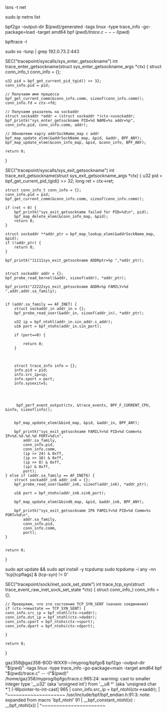 lsns -t net


sudo ip netns list


bpf2go -output-dir $(pwd)/generated -tags linux -type trace_info -go-package=load -target amd64 bpf $(pwd)/trace.c -- -I$(pwd)

bpftrace -l

sudo ss -tunp | grep 192.0.73.2:443


SEC("tracepoint/syscalls/sys_enter_getsockname")
int trace_enter_getsockname(struct sys_enter_getsockname_args *ctx) {
    struct conn_info_t conn_info = {};

    u32 pid = bpf_get_current_pid_tgid() >> 32;
    conn_info.pid = pid;

    // Получаем имя процесса
    bpf_get_current_comm(&conn_info.comm, sizeof(conn_info.comm));
    conn_info.fd = ctx->fd;

    // Получаем указатель на sockaddr
    struct sockaddr *addr = (struct sockaddr *)ctx->usockaddr;
    bpf_printk("sys_enter_getsockname PID=%d NAME=%s addr=%p", conn_info.pid, conn_info.comm, addr);

    // Обновляем карту addrSockName_map с addr
    bpf_map_update_elem(&addrSockName_map, &pid, &addr, BPF_ANY);
    bpf_map_update_elem(&conn_info_map, &pid, &conn_info, BPF_ANY);

    return 0;
}

SEC("tracepoint/syscalls/sys_exit_getsockname")
int trace_exit_getsockname(struct sys_exit_getsockname_args *ctx) {
    u32 pid = bpf_get_current_pid_tgid() >> 32;
    long ret = ctx->ret;

    

    struct conn_info_t conn_info = {};
    conn_info.pid = pid;
    bpf_get_current_comm(&conn_info.comm, sizeof(conn_info.comm));

    if (ret < 0) {
        bpf_printk("sys_exit_getsockname failed for PID=%d\n", pid);
        bpf_map_delete_elem(&conn_info_map, &pid);
        return 0;
    }

    struct sockaddr **addr_ptr = bpf_map_lookup_elem(&addrSockName_map, &pid);
    if (!addr_ptr) {
        return 0;
    }

    bpf_printk("11111sys_exit_getsockname ADDRptr=%p ",*addr_ptr);


    struct sockaddr addr = {};
    bpf_probe_read_kernel(&addr, sizeof(addr), *addr_ptr);  

    bpf_printk("22222sys_exit_getsockname ADDR=%p FAMILY=%d ",addr,addr.sa_family);


    if (addr.sa_family == AF_INET) {
        struct sockaddr_in addr_in = {};
        bpf_probe_read_user(&addr_in, sizeof(addr_in), *addr_ptr);

        u32 ip = bpf_ntohl(addr_in.sin_addr.s_addr);
        u16 port = bpf_ntohs(addr_in.sin_port);

        if (port==0) {

            return 0;
        }
        


        struct trace_info info = {};
        info.pid = pid;
        info.src_ip=ip;
        info.sport = port;
        info.sysexit=5;
      



         bpf_perf_event_output(ctx, &trace_events, BPF_F_CURRENT_CPU, &info, sizeof(info));


        bpf_map_update_elem(&bind_map, &pid, &addr_in, BPF_ANY);

        bpf_printk("sys_exit_getsockname FAMILY=%d PID=%d Comm=%s IP=%d.%d.%d.%d PORT=%d\n",
            addr.sa_family,
            conn_info.pid,
            conn_info.comm,
            (ip >> 24) & 0xff,
            (ip >> 16) & 0xff,
            (ip >> 8) & 0xff,
            (ip) & 0xff,
            port);  
    } else if (addr.sa_family == AF_INET6) {
        struct sockaddr_in6 addr_in6 = {};
        bpf_probe_read_user(&addr_in6, sizeof(addr_in6), *addr_ptr);

        u16 port = bpf_ntohs(addr_in6.sin6_port);

        bpf_map_update_elem(&bind6_map, &pid, &addr_in6, BPF_ANY);

        bpf_printk("sys_exit_getsockname IP6 FAMILY=%d PID=%d Comm=%s PORT=%d\n",
            addr.sa_family,
            conn_info.pid,
            conn_info.comm,
            port);  
    }

  
    return 0;
}


sudo apt update && sudo apt install -y tcpdump
sudo tcpdump -i any -nn 'tcp[tcpflags] & (tcp-syn) != 0'

SEC("tracepoint/sock/inet_sock_set_state")
int trace_tcp_syn(struct trace_event_raw_inet_sock_set_state *ctx) {
    struct conn_info_t conn_info = {};

    // Проверяем, что это состояние TCP_SYN_SENT (начало соединения)
    if (ctx->newstate == TCP_SYN_SENT) {
    conn_info.src_ip = bpf_ntohl(ctx->saddr);
    conn_info.dst_ip = bpf_ntohl(ctx->daddr);
    conn_info.sport = bpf_ntohs(ctx->sport);
    conn_info.dport = bpf_ntohs(ctx->dport);

    }

    return 0;
}


gaz358@gaz358-BOD-WXX9:~/myprog/bpfgo$ bpf2go -output-dir "$(pwd)" -tags linux -type trace_info -go-package=main -target amd64 bpf "$(pwd)/trace.c" -- -I"$(pwd)"
/home/gaz358/myprog/bpfgo/trace.c:965:24: warning: cast to smaller integer type '__u32' (aka 'unsigned int') from '__u8 *' (aka 'unsigned char *') [-Wpointer-to-int-cast]
  965 |     conn_info.src_ip = bpf_ntohl(ctx->saddr);
      |                        ^~~~~~~~~~~~~~~~~~~~~
/usr/include/bpf/bpf_endian.h:91:3: note: expanded from macro 'bpf_ntohl'
   91 |          __bpf_constant_ntohl(x) : __bpf_ntohl(x))
      |          ^~~~~~~~~~~~~~~~~~~~~~~


